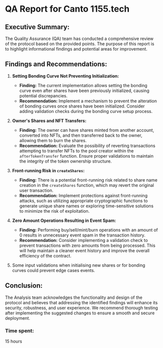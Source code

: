 # QA Report for Canto 1155.tech

## Executive Summary:

The Quality Assurance (QA) team has conducted a comprehensive review of the protocol based on the provided points. The purpose of this report is to highlight informational findings and potential areas for improvement.

## Findings and Recommendations:

1. **Setting Bonding Curve Not Preventing Initialization:**
   - **Finding:** The current implementation allows setting the bonding curve even after shares have been previously initialized, causing potential discrepancies.
   - **Recommendation:** Implement a mechanism to prevent the alteration of bonding curves once shares have been initialized. Consider adding validation checks during the bonding curve setup process.

2. **Owner's Shares and NFT Transfers:**
   - **Finding:** The owner can have shares minted from another account, converted into NFTs, and then transferred back to the owner, allowing them to burn the shares.
   - **Recommendation:** Evaluate the possibility of reverting transactions attempting to transfer NFTs to the pool creator within the `afterTokenTransfer` function. Ensure proper validations to maintain the integrity of the token ownership structure.

3. **Front-running Risk in `createShares`:**
   - **Finding:** There is a potential front-running risk related to share name creation in the `createShares` function, which may revert the original user transaction.
   - **Recommendation:** Implement protections against front-running attacks, such as utilizing appropriate cryptographic functions to generate unique share names or exploring time-sensitive solutions to minimize the risk of exploitation.

4. **Zero Amount Operations Resulting in Event Spam:**
   - **Finding:** Performing buy/sell/mint/burn operations with an amount of 0 results in unnecessary event spam in the transaction history.
   - **Recommendation:** Consider implementing a validation check to prevent transactions with zero amounts from being processed. This will help maintain a cleaner event history and improve the overall efficiency of the contract.

5. Some input validations when initialising new shares or for bonding curves could prevent edge cases events.

## Conclusion:

The Analysis team acknowledges the functionality and design of the protocol and believes that addressing the identified findings will enhance its security, robustness, and user experience. We recommend thorough testing after implementing the suggested changes to ensure a smooth and secure deployment.




### Time spent:
15 hours